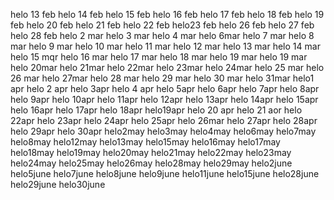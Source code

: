 helo 13 feb
helo 14 feb
helo 15 feb
helo 16 feb
helo 17 feb
helo 18 feb
helo 19 feb
helo 20 feb
helo 21 feb
helo 22 feb
helo23 feb
helo 26 feb
helo 27 feb
helo 28 feb
helo 2 mar
helo 3 mar
helo 4 mar
helo 6mar
helo 7 mar
helo 8 mar
helo 9 mar
helo 10 mar
helo 11 mar
helo 12 mar
helo 13 mar
helo 14 mar
helo 15 mqr
helo 16 mar
helo 17 mar
helo 18 mar
helo 19 mar
helo 19 mar
helo 20mar
helo 21mar
helo 22mar
helo 23mar
helo 24mar
helo 25 mar
helo 26 mar
helo 27mar
helo 28 mar
helo 29 mar
helo 30 mar
helo 31mar
helo1 apr
helo 2 apr
helo 3apr
helo 4 apr
helo 5apr
helo 6apr
helo 7apr
helo 8apr
helo 9apr
helo 10apr
helo 11apr
helo 12apr
helo 13apr
helo 14apr
helo 15apr
helo 16apr
helo 17apr
helo 18apr
helo19apr
helo 20 apr
helo 21 aor
helo 22apr
helo 23apr
helo 24apr
helo 25apr
helo 26mar
helo 27apr
helo 28apr
helo 29apr
helo 30apr
helo2may
helo3may
helo4may
helo6may
helo7may
helo8may
helo12may
helo13may
helo15may
helo16may
helo17may
helo18may
helo19may
helo20may
helo21may
helo22may
helo23may
helo24may
helo25may
helo26may
helo28may
helo29may
helo2june
helo5june
helo7june
helo8june
helo9june
helo11june
helo15june
helo28june
helo29june
helo30june
